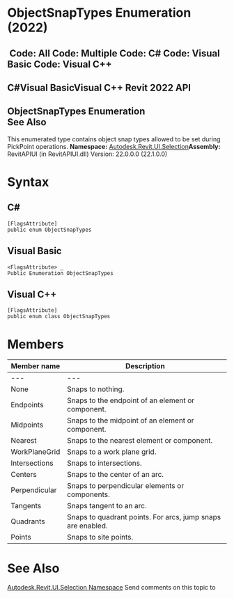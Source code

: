 # ObjectSnapTypes Enumeration (2022)

﻿
 Code: All Code: Multiple Code: C# Code: Visual Basic Code: Visual C++   
---  
C#Visual BasicVisual C++
Revit 2022 API  
---  
ObjectSnapTypes Enumeration  
See Also  
---  
This enumerated type contains object snap types allowed to be set during PickPoint operations.
**Namespace:** [Autodesk.Revit.UI.Selection](11785869-cc9e-03fc-97db-767a59af10a1.md "Autodesk.Revit.UI.Selection Namespace")**Assembly:** RevitAPIUI (in RevitAPIUI.dll) Version: 22.0.0.0 (22.1.0.0)
# Syntax
C#  
---  
```text
[FlagsAttribute]
public enum ObjectSnapTypes
```
  
Visual Basic  
---  
```text
<FlagsAttribute> _
Public Enumeration ObjectSnapTypes
```
  
Visual C++  
---  
```text
[FlagsAttribute]
public enum class ObjectSnapTypes
```
  
# Members
| Member name | Description |
| --- | --- |
| --- | --- |
| None | Snaps to nothing. |
| Endpoints | Snaps to the endpoint of an element or component. |
| Midpoints | Snaps to the midpoint of an element or component. |
| Nearest | Snaps to the nearest element or component. |
| WorkPlaneGrid | Snaps to a work plane grid. |
| Intersections | Snaps to intersections. |
| Centers | Snaps to the center of an arc. |
| Perpendicular | Snaps to perpendicular elements or components. |
| Tangents | Snaps tangent to an arc. |
| Quadrants | Snaps to quadrant points. For arcs, jump snaps are enabled. |
| Points | Snaps to site points. |

# See Also
[Autodesk.Revit.UI.Selection Namespace](11785869-cc9e-03fc-97db-767a59af10a1.md "Autodesk.Revit.UI.Selection Namespace")
Send comments on this topic to 